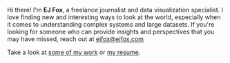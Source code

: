 Hi there! I'm **EJ Fox**, a freelance journalist and data visualization specialist. I love finding new and interesting ways to look at the world, especially when it comes to understanding complex systems and large datasets. If you're looking for someone who can provide insights and perspectives that you may have missed, reach out at [ejfox@ejfox.com](mailto:ejfox@ejfox.com)

Take a look at [some of my work](/projects) or [my resume](http://ejfox.com/resume.pdf).
